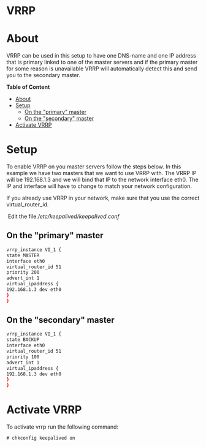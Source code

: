 # VRRP

# About

VRRP can be used in this setup to have one DNS-name and one IP address that is primary linked to one of the master servers and if the primary master for some reason is unavailable VRRP will automatically detect this and send you to the secondary master.

**Table of Content**

-   [About](#VRRP-About)
-   [Setup](#VRRP-Setup)
    -   [On the "primary" master](#VRRP-Onthe"primary"master)
    -   [On the "secondary" master](#VRRP-Onthe"secondary"master)
-   [Activate VRRP](#VRRP-ActivateVRRP)

# Setup

To enable VRRP on you master servers follow the steps below.
 In this example we have two masters that we want to use VRRP with.
 The VRRP IP will be 192.168.1.3 and we will bind that IP to the network interface eth0.
 The IP and interface will have to change to match your network configuration.

If you already use VRRP in your network, make sure that you use the correct virtual\_router\_id.

 Edit the file */etc/keepalived/keepalived.conf*

## On the "primary" master

``` {.bash data-syntaxhighlighter-params="brush: bash; gutter: false; theme: Confluence" data-theme="Confluence" style="brush: bash; gutter: false; theme: Confluence"}
vrrp_instance VI_1 {
state MASTER
interface eth0
virtual_router_id 51
priority 200
advert_int 1
virtual_ipaddress {
192.168.1.3 dev eth0
}
}
```

## On the "secondary" master

``` {.bash data-syntaxhighlighter-params="brush: bash; gutter: false; theme: Confluence" data-theme="Confluence" style="brush: bash; gutter: false; theme: Confluence"}
vrrp_instance VI_1 {
state BACKUP
interface eth0
virtual_router_id 51
priority 100
advert_int 1
virtual_ipaddress {
192.168.1.3 dev eth0
}
}
```

# Activate VRRP

To activate vrrp run the following command:

``` {style="margin-left: 30.0px;"}
# chkconfig keepalived on
```
